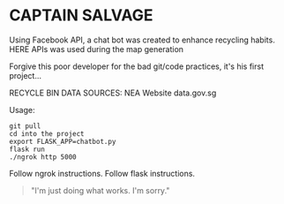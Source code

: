 # CAPTAIN SALVAGE

Using Facebook API, a chat bot was created to enhance recycling habits.
HERE APIs was used during the map generation 

Forgive this poor developer for the bad git/code practices, it's his first project...

RECYCLE BIN DATA SOURCES:
NEA Website
data.gov.sg

Usage: 
```
git pull
cd into the project
export FLASK_APP=chatbot.py
flask run
./ngrok http 5000
```
Follow ngrok instructions.
Follow flask instructions.

> "I'm just doing what works. I'm sorry."
